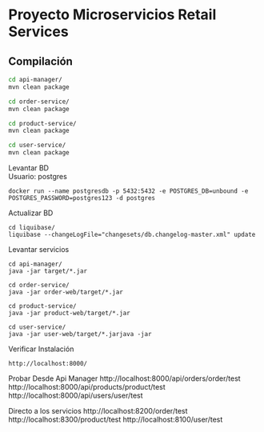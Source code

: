 # Proyecto Microservicios Retail Services

## Compilación
```bash
cd api-manager/
mvn clean package

cd order-service/
mvn clean package

cd product-service/
mvn clean package

cd user-service/
mvn clean package
```

Levantar BD  
Usuario: postgres  
```
docker run --name postgresdb -p 5432:5432 -e POSTGRES_DB=unbound -e POSTGRES_PASSWORD=postgres123 -d postgres
```

Actualizar BD
```
cd liquibase/
liquibase --changeLogFile="changesets/db.changelog-master.xml" update
```

Levantar servicios  
```
cd api-manager/
java -jar target/*.jar

cd order-service/
java -jar order-web/target/*.jar

cd product-service/
java -jar product-web/target/*.jar

cd user-service/
java -jar user-web/target/*.jarjava -jar
```
Verificar Instalación
```
http://localhost:8000/
```
Probar
Desde Api Manager
http://localhost:8000/api/orders/order/test
http://localhost:8000/api/products/product/test
http://localhost:8000/api/users/user/test

Directo a los servicios
http://localhost:8200/order/test
http://localhost:8300/product/test
http://localhost:8100/user/test
